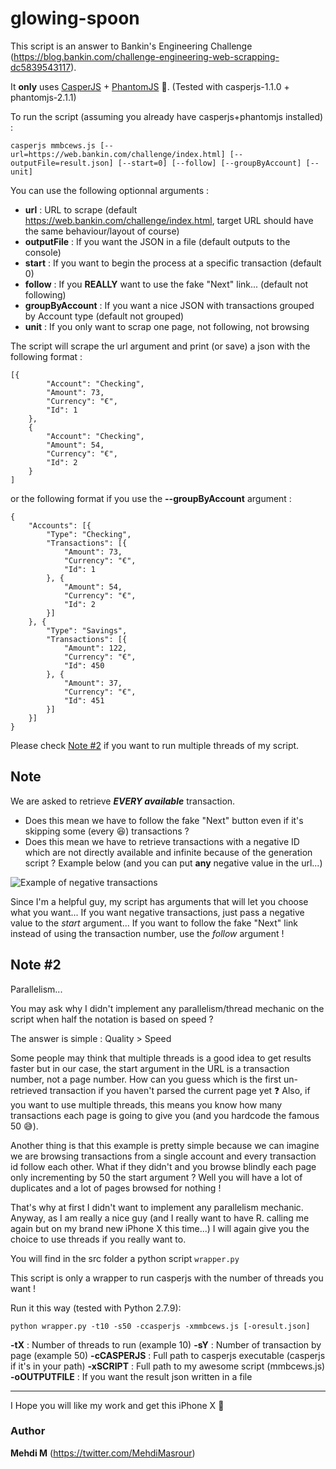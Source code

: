 # glowing-spoon

This script is an answer to Bankin's Engineering Challenge (https://blog.bankin.com/challenge-engineering-web-scrapping-dc5839543117).

It **only** uses [CasperJS](https://github.com/casperjs/casperjs) + [PhantomJS](https://github.com/ariya/phantomjs/) :ghost:.
(Tested with casperjs-1.1.0 + phantomjs-2.1.1)

To run the script (assuming you already have casperjs+phantomjs installed) :

`casperjs mmbcews.js [--url=https://web.bankin.com/challenge/index.html] [--outputFile=result.json] [--start=0] [--follow] [--groupByAccount] [--unit]`

You can use the following optionnal arguments :

- **url** : URL to scrape (default https://web.bankin.com/challenge/index.html, target URL should have the same behaviour/layout of course)
- **outputFile** : If you want the JSON in a file (default outputs to the console)
- **start** : If you want to begin the process at a specific transaction (default 0)
- **follow** : If you **REALLY** want to use the fake "Next" link... (default not following)
- **groupByAccount** : If you want a nice JSON with transactions grouped by Account type  (default not grouped)
- **unit** : If you only want to scrap one page, not following, not browsing


The script will scrape the url argument and print (or save) a json with the following format :
```
[{
		"Account": "Checking",
		"Amount": 73,
		"Currency": "€",
		"Id": 1
	},
	{
		"Account": "Checking",
		"Amount": 54,
		"Currency": "€",
		"Id": 2
	}
]
```

or the following format if you use the **--groupByAccount** argument :
```
{
	"Accounts": [{
		"Type": "Checking",
		"Transactions": [{
			"Amount": 73,
			"Currency": "€",
			"Id": 1
		}, {
			"Amount": 54,
			"Currency": "€",
			"Id": 2
		}]
	}, {
		"Type": "Savings",
		"Transactions": [{
			"Amount": 122,
			"Currency": "€",
			"Id": 450
		}, {
			"Amount": 37,
			"Currency": "€",
			"Id": 451
		}]
	}]
}
```
Please check [Note #2](https://github.com/M3hd1M/glowing-spoon/blob/master/README.md#note-2) if you want to run multiple threads of my script.

## Note

We are asked to retrieve ***EVERY available*** transaction. 

- Does this mean we have to follow the fake "Next" button even if it's skipping some (every :satisfied:) transactions ? 
- Does this mean we have to retrieve transactions with a negative ID which are not directly available and infinite because of the generation script ? Example below (and you can put **any** negative value in the url...)

![Example of negative transactions](https://i.imgur.com/yx5648A.png)

Since I'm a helpful guy, my script has arguments that will let you choose what you want... If you want negative transactions, just pass a negative value to the *start* argument... If you want to follow the fake "Next" link instead of using the transaction number, use the *follow* argument !


## Note #2

Parallelism...

You may ask why I didn't implement any parallelism/thread mechanic on the script when half the notation is based on speed ?

The answer is simple : Quality > Speed

Some people may think that multiple threads is a good idea to get results faster but in our case, the start argument in the URL is a transaction number, not a page number. How can you guess which is the first un-retrieved transaction if you haven't parsed the current page yet :question: Also, if you want to use multiple threads, this means you know how many transactions each page is going to give you (and you hardcode the famous 50 :sweat_smile:).

Another thing is that this example is pretty simple because we can imagine we are browsing transactions from a single account and every transaction id follow each other. What if they didn't and you browse blindly each page only incrementing by 50 the start argument ? Well you will have a lot of duplicates and a lot of pages browsed for nothing !

That's why at first I didn't want to implement any parallelism mechanic.
Anyway, as I am really a nice guy (and I really want to have R. calling me again but on my brand new iPhone X this time...) I will again give you the choice to use threads if you really want to.

You will find in the src folder a python script `wrapper.py`

This script is only a wrapper to run casperjs with the number of threads you want !

Run it this way (tested with Python 2.7.9):

`python wrapper.py -t10 -s50 -ccasperjs -xmmbcews.js [-oresult.json]`

**-tX** : Number of threads to run (example 10)
**-sY** : Number of transaction by page (example 50)
**-cCASPERJS** : Full path to casperjs executable (casperjs if it's in your path)
**-xSCRIPT** : Full path to my awesome script (mmbcews.js)
**-oOUTPUTFILE** : If you want the result json written in a file

---

I Hope you will like my work and get this iPhone X :iphone:

### Author 
**Mehdi M** (https://twitter.com/MehdiMasrour)
